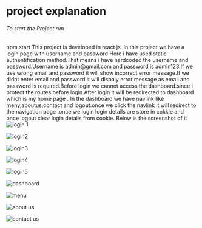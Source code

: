 # project explanation
###### To start the Project run 
 npm start
This project is developed in react js .In this project we have a login page with username and password.Here i have used static authentification method.That means i have hardcoded the username and password.Username is admin@gmail.com and password is admin123.If we use wrong email and password it will show incorrect error message.If we didnt enter email and password it will dispaly error message as email and password is required.Before login we cannot access the dashboard.since i protect the routes before login.After login it will be redirected to dashboard which is my home page . In the dashboard we have navlink like meny,aboutus,contact and logout.once we click the navlink it will redirect to the navigation page .once we login login details are store in cokkie  and once logout clear login details from cookie. Below is the screenshot of it
![login 1](https://github.com/nissyabraham/login-system-with-basic-dasboard/assets/102848271/604c7af5-cbd1-442d-befe-608f7f6ee450)

![login2](https://github.com/nissyabraham/login-system-with-basic-dasboard/assets/102848271/e92e40dd-22d0-4e4d-adc4-7b000c9da864)



![login3](https://github.com/nissyabraham/login-system-with-basic-dasboard/assets/102848271/059883bc-57fc-42a6-b6eb-510a032aa62a)




![login4](https://github.com/nissyabraham/login-system-with-basic-dasboard/assets/102848271/0835daac-10db-48c5-8d4d-736bd6e409db)




![login5](https://github.com/nissyabraham/login-system-with-basic-dasboard/assets/102848271/a0af7e0a-4b64-4a6f-89ff-9b17c8582ff7)


![dashboard](https://github.com/nissyabraham/login-system-with-basic-dasboard/assets/102848271/0a93b36f-d696-4ca5-8c07-199f08f0790a)


![menu](https://github.com/nissyabraham/login-system-with-basic-dasboard/assets/102848271/23ecd994-ef8b-4c69-b7c7-3ada3b783a8d)


![about us](https://github.com/nissyabraham/login-system-with-basic-dasboard/assets/102848271/9d213eb2-c364-43ac-a8c2-15d8701aa779)



![contact us](https://github.com/nissyabraham/login-system-with-basic-dasboard/assets/102848271/1b8dec1b-4126-47b5-9a55-c316556832ca)
